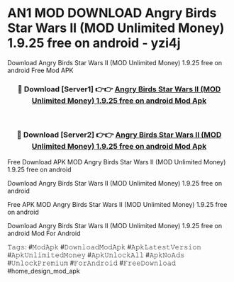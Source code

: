 # AN1 MOD DOWNLOAD Angry Birds Star Wars II (MOD Unlimited Money) 1.9.25 free on android - yzi4j
Download Angry Birds Star Wars II (MOD Unlimited Money) 1.9.25 free on android Free Mod APK

<div align="center">
<h3>🔴 Download [Server1] 👉👉 <a href="https://apk-comot.site?title=Angry_Birds_Star_Wars_II_(MOD_Unlimited_Money)_1.9.25_free_on_android">Angry Birds Star Wars II (MOD Unlimited Money) 1.9.25 free on android Mod Apk</a></h3><br>

<h3>🔴 Download [Server2] 👉👉 <a href="https://apk-comot.site?title=Angry_Birds_Star_Wars_II_(MOD_Unlimited_Money)_1.9.25_free_on_android">Angry Birds Star Wars II (MOD Unlimited Money) 1.9.25 free on android Mod Apk</a></h3>
</div>


Free Download APK MOD Angry Birds Star Wars II (MOD Unlimited Money) 1.9.25 free on android

Download Angry Birds Star Wars II (MOD Unlimited Money) 1.9.25 free on android 

Free APK MOD Angry Birds Star Wars II (MOD Unlimited Money) 1.9.25 free on android 

Download Angry Birds Star Wars II (MOD Unlimited Money) 1.9.25 free on android Mod For Android

𝚃𝚊𝚐𝚜: #𝙼𝚘𝚍𝙰𝚙𝚔 #𝙳𝚘𝚠𝚗𝚕𝚘𝚊𝚍𝙼𝚘𝚍𝙰𝚙𝚔 #𝙰𝚙𝚔𝙻𝚊𝚝𝚎𝚜𝚝𝚅𝚎𝚛𝚜𝚒𝚘𝚗 #𝙰𝚙𝚔𝚄𝚗𝚕𝚒𝚖𝚒𝚝𝚎𝚍𝙼𝚘𝚗𝚎𝚢 #𝙰𝚙𝚔𝚄𝚗𝚕𝚘𝚌𝚔𝙰𝚕𝚕 #𝙰𝚙𝚔𝙽𝚘𝙰𝚍𝚜 #𝚄𝚗𝚕𝚘𝚌𝚔𝙿𝚛𝚎𝚖𝚒𝚞𝚖 #𝙵𝚘𝚛𝙰𝚗𝚍𝚛𝚘𝚒𝚍 #𝙵𝚛𝚎𝚎𝙳𝚘𝚠𝚗𝚕𝚘𝚊𝚍 #home_design_mod_apk